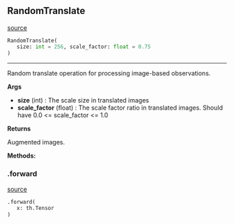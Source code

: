 #


## RandomTranslate
[source](https://github.com/RLE-Foundation/Hsuanwu\blob\main\hsuanwu/xplore/augmentation/random_translate.py\#L6)
```python 
RandomTranslate(
   size: int = 256, scale_factor: float = 0.75
)
```


---
Random translate operation for processing image-based observations.

**Args**

* **size** (int) : The scale size in translated images
* **scale_factor** (float) : The scale factor ratio in translated images. Should have 0.0 <= scale_factor <= 1.0


**Returns**

Augmented images.


**Methods:**


### .forward
[source](https://github.com/RLE-Foundation/Hsuanwu\blob\main\hsuanwu/xplore/augmentation/random_translate.py\#L20)
```python
.forward(
   x: th.Tensor
)
```

